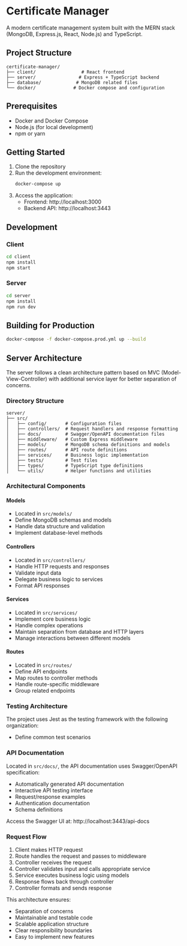 # Certificate Manager

A modern certificate management system built with the MERN stack (MongoDB, Express.js, React, Node.js) and TypeScript.

## Project Structure

```
certificate-manager/
├── client/                 # React frontend
├── server/                # Express + TypeScript backend
├── database/             # MongoDB related files
└── docker/              # Docker compose and configuration
```

## Prerequisites

- Docker and Docker Compose
- Node.js (for local development)
- npm or yarn

## Getting Started

1. Clone the repository
2. Run the development environment:
   ```bash
   docker-compose up
   ```
3. Access the application:
   - Frontend: http://localhost:3000
   - Backend API: http://localhost:3443

## Development

### Client

```bash
cd client
npm install
npm start
```

### Server

```bash
cd server
npm install
npm run dev
```

## Building for Production

```bash
docker-compose -f docker-compose.prod.yml up --build
```

## Server Architecture

The server follows a clean architecture pattern based on MVC (Model-View-Controller) with additional service layer for better separation of concerns.

### Directory Structure

```
server/
├── src/
│   ├── config/       # Configuration files
│   ├── controllers/  # Request handlers and response formatting
│   ├── docs/         # Swagger/OpenAPI documentation files
│   ├── middleware/   # Custom Express middleware
│   ├── models/       # MongoDB schema definitions and models
│   ├── routes/       # API route definitions
│   ├── services/     # Business logic implementation
│   ├── tests/        # Test files
│   ├── types/        # TypeScript type definitions
│   └── utils/        # Helper functions and utilities
```

### Architectural Components

#### Models
- Located in `src/models/`
- Define MongoDB schemas and models
- Handle data structure and validation
- Implement database-level methods

#### Controllers
- Located in `src/controllers/`
- Handle HTTP requests and responses
- Validate input data
- Delegate business logic to services
- Format API responses

#### Services
- Located in `src/services/`
- Implement core business logic
- Handle complex operations
- Maintain separation from database and HTTP layers
- Manage interactions between different models

#### Routes
- Located in `src/routes/`
- Define API endpoints
- Map routes to controller methods
- Handle route-specific middleware
- Group related endpoints

### Testing Architecture

The project uses Jest as the testing framework with the following organization:
  - Define common test scenarios

### API Documentation

Located in `src/docs/`, the API documentation uses Swagger/OpenAPI specification:

- Automatically generated API documentation
- Interactive API testing interface
- Request/response examples
- Authentication documentation
- Schema definitions

Access the Swagger UI at: http://localhost:3443/api-docs

### Request Flow

1. Client makes HTTP request
2. Route handles the request and passes to middleware
3. Controller receives the request
4. Controller validates input and calls appropriate service
5. Service executes business logic using models
6. Response flows back through controller
7. Controller formats and sends response

This architecture ensures:
- Separation of concerns
- Maintainable and testable code
- Scalable application structure
- Clear responsibility boundaries
- Easy to implement new features
